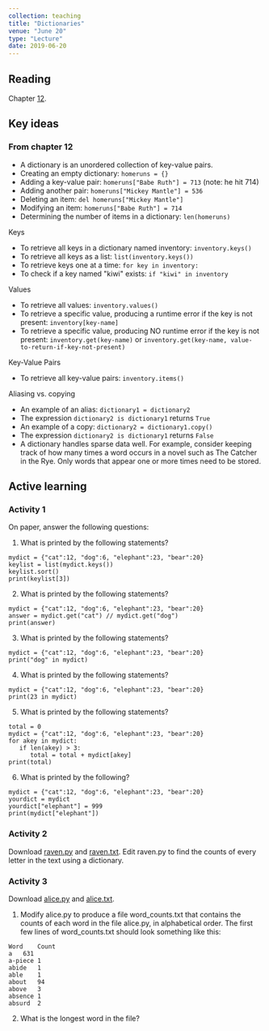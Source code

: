 ```yaml
---
collection: teaching
title: "Dictionaries"
venue: "June 20"
type: "Lecture"
date: 2019-06-20
---
```


## Reading
Chapter [12](https://runestone.academy/runestone/static/thinkcspy/Dictionaries/toctree.html).

## Key ideas

### From chapter 12
* A dictionary is an unordered collection of key-value pairs.
* Creating an empty dictionary: `homeruns = {}`
* Adding a key-value pair: `homeruns["Babe Ruth"] = 713` (note: he hit 714)
* Adding another pair: `homeruns["Mickey Mantle"] = 536`
* Deleting an item: `del homeruns["Mickey Mantle"]`
* Modifying an item: `homeruns["Babe Ruth"] = 714`
* Determining the number of items in a dictionary: `len(homeruns)`

Keys
* To retrieve all keys in a dictionary named inventory: `inventory.keys()`
* To retrieve all keys as a list: `list(inventory.keys())`
* To retrieve keys one at a time: `for key in inventory:`
* To check if a key named "kiwi" exists: `if "kiwi" in inventory`

Values
* To retrieve all values: `inventory.values()`
* To retrieve a specific value, producing a runtime error if the key is not present: `inventory[key-name]`
* To retrieve a specific value, producing NO runtime error if the key is not present: `inventory.get(key-name)`
or `inventory.get(key-name, value-to-return-if-key-not-present)`

Key-Value Pairs
* To retrieve all key-value pairs: `inventory.items()`

Aliasing vs. copying
* An example of an alias: `dictionary1 = dictionary2`
* The expression `dictionary2 is dictionary1` returns `True`
* An example of a copy: `dictionary2 = dictionary1.copy()`
* The expression `dictionary2 is dictionary1` returns `False`
* A dictionary handles sparse data well. For example, consider keeping track of how many times a word occurs
in a novel such as The Catcher in the Rye. Only words that appear one or more times need to be stored.

## Active learning
### Activity 1
On paper, answer the following questions:
1. What is printed by the following statements?
```
mydict = {"cat":12, "dog":6, "elephant":23, "bear":20}
keylist = list(mydict.keys())
keylist.sort()
print(keylist[3])
```
2. What is printed by the following statements?
```
mydict = {"cat":12, "dog":6, "elephant":23, "bear":20}
answer = mydict.get("cat") // mydict.get("dog")
print(answer)
```
3. What is printed by the following statements?
```
mydict = {"cat":12, "dog":6, "elephant":23, "bear":20}
print("dog" in mydict)
```
4. What is printed by the following statements?
```
mydict = {"cat":12, "dog":6, "elephant":23, "bear":20}
print(23 in mydict)
```
5. What is printed by the following statements?
```
total = 0
mydict = {"cat":12, "dog":6, "elephant":23, "bear":20}
for akey in mydict:
   if len(akey) > 3:
      total = total + mydict[akey]
print(total)
```
6. What is printed by the following?
```
mydict = {"cat":12, "dog":6, "elephant":23, "bear":20}
yourdict = mydict
yourdict["elephant"] = 999
print(mydict["elephant"])
```
### Activity 2
Download [raven.py](https://lgw2.github.io/teaching/csci127-summer-2019/lectures/activities/raven.py) and
[raven.txt](https://lgw2.github.io/teaching/csci127-summer-2019/lectures/activities/raven.txt). Edit
raven.py to find the counts of every letter in the text using a dictionary.


### Activity 3
Download [alice.py](https://lgw2.github.io/teaching/csci127-summer-2019/lectures/activities/alice.py) and
[alice.txt](https://lgw2.github.io/teaching/csci127-summer-2019/lectures/activities/alice.txt).
1. Modify
alice.py to produce a file word_counts.txt that contains the counts of each word in the file alice.py, in
alphabetical order. The first few lines of word_counts.txt should look something like this:
```
Word	Count
a	631
a-piece	1
abide	1
able	1
about	94
above	3
absence	1
absurd	2
```
2. What is the longest word in the file?
